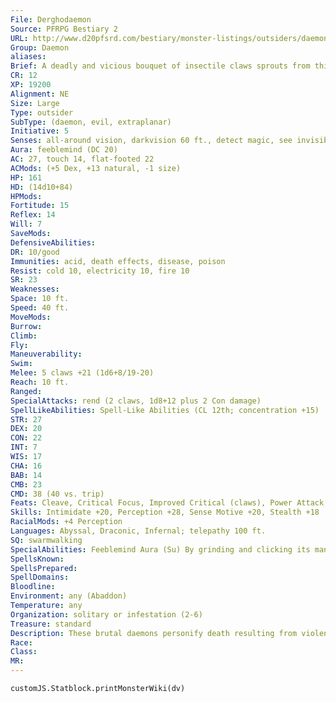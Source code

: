 ```yaml
---
File: Derghodaemon
Source: PFRPG Bestiary 2
URL: http://www.d20pfsrd.com/bestiary/monster-listings/outsiders/daemons/derghodaemon
Group: Daemon
aliases: 
Brief: A deadly and vicious bouquet of insectile claws sprouts from this horrid, three-legged, multi-eyed beast.
CR: 12
XP: 19200
Alignment: NE
Size: Large
Type: outsider
SubType: (daemon, evil, extraplanar)
Initiative: 5
Senses: all-around vision, darkvision 60 ft., detect magic, see invisibility; Perception +28
Aura: feeblemind (DC 20)
AC: 27, touch 14, flat-footed 22
ACMods: (+5 Dex, +13 natural, -1 size)
HP: 161
HD: (14d10+84)
HPMods: 
Fortitude: 15
Reflex: 14
Will: 7
SaveMods: 
DefensiveAbilities: 
DR: 10/good
Immunities: acid, death effects, disease, poison
Resist: cold 10, electricity 10, fire 10
SR: 23
Weaknesses: 
Space: 10 ft.
Speed: 40 ft.
MoveMods: 
Burrow: 
Climb: 
Fly: 
Maneuverability: 
Swim: 
Melee: 5 claws +21 (1d6+8/19-20)
Reach: 10 ft.
Ranged: 
SpecialAttacks: rend (2 claws, 1d8+12 plus 2 Con damage)
SpellLikeAbilities: Spell-Like Abilities (CL 12th; concentration +15)  Constant-detect magic, see invisibility   At Will-greater teleport (self plus 50 lbs. of objects only)   3/day-fear (DC 17), quickened summon swarm   1/day-creeping doom, insect plague, summon (level 4, 1 derghodaemon 30%)
STR: 27
DEX: 20
CON: 22
INT: 7
WIS: 17
CHA: 16
BAB: 14
CMB: 23
CMD: 38 (40 vs. trip)
Feats: Cleave, Critical Focus, Improved Critical (claws), Power Attack, Quicken Spell-Like Ability (summon swarm), Sickening Critical, Vital Strike
Skills: Intimidate +20, Perception +28, Sense Motive +20, Stealth +18
RacialMods: +4 Perception
Languages: Abyssal, Draconic, Infernal; telepathy 100 ft.
SQ: swarmwalking
SpecialAbilities: Feeblemind Aura (Su) By grinding and clicking its mandibles and chitinous plates together (a free action), a derghodaemon can affect all creatures within 30 feet as if by a feeblemind spell. Daemons are immune to this effect, but all other creatures must make a DC 20 Will save to resist the effects. A creature that makes this save is immune to the effect for 24 hours. A creature that fails remains affected as long as the derghodaemon continues to maintain the aura and the subject remains within 30 feet of the derghodaemon. Once either condition ends, the victim of this effect can attempt a new DC 20 Will save once per minute to recover from the effect; otherwise, it can be cured by a heal, limited wish, miracle, or wish spell. A derghodaemon cannot use its spell-like abilities or rend attack in any round in which it uses its feeblemind aura. This is a sonic mind-affecting effect. The save DC is Charisma-based.  Swarmwalking (Su) A derghodaemon is immune to damage or distraction effects caused by swarms.
SpellsKnown: 
SpellsPrepared: 
SpellDomains: 
Bloodline: 
Environment: any (Abaddon)
Temperature: any
Organization: solitary or infestation (2-6)
Treasure: standard
Description: These brutal daemons personify death resulting from violent insanity, such as being murdered by a maniac or torn to shreds by a pack of rabid predators. These insectoid creatures roam the Outer Planes, scavenging battlefields and following the inevitable trail of violence in those hostile worlds. They hunt the weak and dying along the fringe of battles, feeding off their victims' suffering until they make their kill. Attacks from a derghodaemon often come from within a cloud of biting insects.  Brutish and low on intellect, derghodaemons find themselves serving as front-line fighters in fiendish armies. A derghodaemon stands 9 feet tall and weighs 800 pounds.
Race: 
Class: 
MR: 
---
```

```dataviewjs
customJS.Statblock.printMonsterWiki(dv)
```
